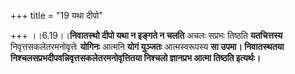 +++
title = "19 यथा दीपो"

+++
।।6.19।।**निवातस्थो दीपो यथा न इङ्गते न चलति** अचलः सप्रभः तिष्ठति
**यतचित्तस्य** निवृत्तसकलेतरमनोवृत्तेः **योगिनः** आत्मनि **योगं
युञ्जतः** आत्मस्वरूपस्य **सा उपमा। निवातस्थतया
निश्चलसप्रभदीपवन्निवृत्तसकलेतरमनोवृत्तितया निश्चलो ज्ञानप्रभ आत्मा
तिष्ठति इत्यर्थः।**
